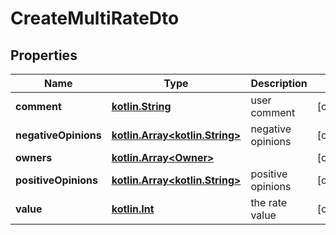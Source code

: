 # CreateMultiRateDto

## Properties
Name | Type | Description | Notes
------------ | ------------- | ------------- | -------------
**comment** | [**kotlin.String**](.md) | user comment |  [optional]
**negativeOpinions** | [**kotlin.Array&lt;kotlin.String&gt;**](.md) | negative opinions |  [optional]
**owners** | [**kotlin.Array&lt;Owner&gt;**](Owner.md) |  |  [optional]
**positiveOpinions** | [**kotlin.Array&lt;kotlin.String&gt;**](.md) | positive opinions |  [optional]
**value** | [**kotlin.Int**](.md) | the rate value |  [optional]
